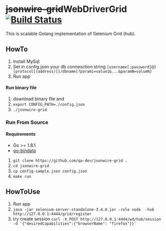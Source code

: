 # ~~jsonwire-grid~~WebDriverGrid [![Build Status](https://travis-ci.org/qa-dev/jsonwire-grid.svg?branch=master)](https://travis-ci.org/qa-dev/jsonwire-grid)
This is scalable Golang implementation of Selenium Grid (hub).

## HowTo
1. Install MySql
1. Set in config.json your db connesction string `[username[:password]@][protocol[(address)]]/dbname[?param1=value1&...&paramN=valueN]`
1. Run app
#### Run binary file
1. download binary file and
1. `export CONFIG_PATH=./config.json`
1. `./jsonwire-grid`

### Run From Source
#### Requirements
* Go >= 1.8.1
* [go-bindata](https://github.com/jteeuwen/go-bindata)
1. `git clone https://github.com/qa-dev/jsonwire-grid .`
1. `cd jsonwire-grid`
1. `cp config-sample.json config.json`
1. `make run`

## HowToUse
1. Run app
1. `java -jar selenium-server-standalone-3.4.0.jar -role node  -hub http://127.0.0.1:4444/grid/register`
1. try create session `curl -X POST http://127.0.0.1:4444/wd/hub/session -d '{"desiredCapabilities":{"browserName": "firefox"}}'`
